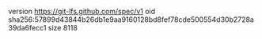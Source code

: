 version https://git-lfs.github.com/spec/v1
oid sha256:57899d43844b26db1e9aa9160128bd8fef78cde500554d30b2728a39da6fecc1
size 8118

